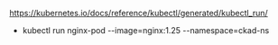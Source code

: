 https://kubernetes.io/docs/reference/kubectl/generated/kubectl_run/

- kubectl run nginx-pod --image=nginx:1.25 --namespace=ckad-ns